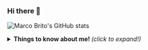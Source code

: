 ### Hi there 👋
![Marco Brito's GitHub stats](https://github-readme-stats.vercel.app/api?username=BritosMarco&show_icons=true&theme=cobalt)

<details>
  <summary> <b> Things to know about me! </b> <i>(click to expand!)</i> </summary>
  
  <br>
    This going to be hidden.

</details>
<!--
**BritosMarco/BritosMarco** is a ✨ _special_ ✨ repository because its `README.md` (this file) appears on your GitHub profile.



Here are some ideas to get you started:

- 🔭 I’m currently working on ...
- 🌱 I’m currently learning ...
- 👯 I’m looking to collaborate on ...
- 🤔 I’m looking for help with ...
- 💬 Ask me about ...
- 📫 How to reach me: ...
- 😄 Pronouns: ...
- ⚡ Fun fact: ...
-->
